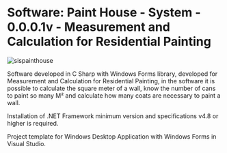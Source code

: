 # Software: Paint House - System - 0.0.0.1v - Measurement and Calculation for Residential Painting

![sispainthouse](https://repository-images.githubusercontent.com/872035348/3a045c95-9693-4a37-8b41-9d623f84c542)

Software developed in C Sharp with Windows Forms library, developed for Measurement and Calculation for Residential Painting, in the software it is possible to calculate the square meter of a wall, know the number of cans to paint so many M² and calculate how many coats are necessary to paint a wall.

Installation of .NET Framework minimum version and specifications v4.8 or higher is required.

Project template for Windows Desktop Application with Windows Forms in Visual Studio.
